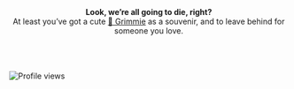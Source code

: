 <div align="center">
  <strong>Look, we’re all going to die, right?</strong>
  <br />
  At least you’ve got a cute <a href="https://opensea.io/collection/grimmies-by-webacy" target="_blank">🌱 Grimmie</a> as a souvenir, and to leave behind for someone you love.
</div>

<br />
<br />
<br />

![Profile views](https://komarev.com/ghpvc/?username=flashgrimmie)
<!-- ![Profile views](https://gpvc.arturio.dev/flashgrimmie) -->
